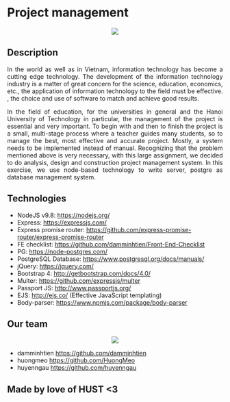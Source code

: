 # Project management 

<p align="center"><img src="http://chemeng.hust.edu.vn/rcche2015/images/Conference/logo/hust.png" /></p>

## Description 
<p align="justify">In the world as well as in Vietnam, information technology has become a cutting edge technology. The development of the information technology industry is a matter of great concern for the science, education, economics, etc., the application of information technology to the field must be effective. , the choice and use of software to match and achieve good results.
</p>
<p align="justify">In the field of education, for the universities in general and the Hanoi University of Technology in particular, the management of the project is essential and very important. To begin with and then to finish the project is a small, multi-stage process where a teacher guides many students, so to manage the best, most effective and accurate project. Mostly, a system needs to be implemented instead of manual. Recognizing that the problem mentioned above is very necessary, with this large assignment, we decided to do analysis, design and construction project management system.
In this exercise, we use node-based technology to write server, postgre as database management system.
</p>

## Technologies 
* NodeJS v9.8: https://nodejs.org/
* Express: https://expressjs.com/
* Express promise router: https://github.com/express-promise-router/express-promise-router
* FE checklist: https://github.com/damminhtien/Front-End-Checklist
* PG: https://node-postgres.com/
* PostgreSQL Database: https://www.postgresql.org/docs/manuals/
* jQuery: https://jquery.com/
* Bootstrap 4: http://getbootstrap.com/docs/4.0/
* Multer: https://github.com/expressjs/multer
* Passport JS: http://www.passportjs.org/
* EJS: http://ejs.co/ (Effective JavaScript templating) 
* Body-parser: https://www.npmjs.com/package/body-parser

## Our team
<p align="center"><img src="https://raw.githubusercontent.com/damminhtien/project_management/master/src/public/images/ava.png" /></p>

* damminhtien https://github.com/damminhtien
* huongmeo https://github.com/HuongMeo
* huyenngau https://github.com/huyenngau

## Made by love of HUST <3
